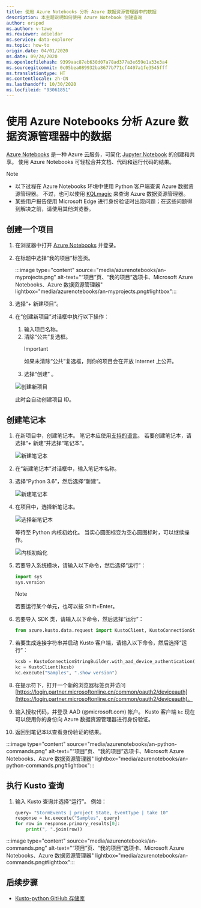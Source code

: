 ```yaml
---
title: 使用 Azure Notebooks 分析 Azure 数据资源管理器中的数据
description: 本主题说明如何使用 Azure Notebook 创建查询
author: orspod
ms.author: v-tawe
ms.reviewer: adieldar
ms.service: data-explorer
ms.topic: how-to
origin.date: 04/01/2020
ms.date: 09/24/2020
ms.openlocfilehash: 9399aac87eb630d07a78ad377a3e659e1a33e3a4
ms.sourcegitcommit: 0c05bea089932ba8677b771cf4407a1fe3545fff
ms.translationtype: HT
ms.contentlocale: zh-CN
ms.lasthandoff: 10/30/2020
ms.locfileid: "93061851"
---
```

# <a name="use-azure-notebooks-to-analyze-data-in-azure-data-explorer"></a>使用 Azure Notebooks 分析 Azure 数据资源管理器中的数据

[Azure Notebooks](https://notebooks.azure.com/) 是一种 Azure 云服务，可简化 [Jupyter Notebook](https://jupyter.org/) 的创建和共享。 使用 Azure Notebooks 可轻松合并文档、代码和运行代码的结果。

> [!Note]
> * 以下过程在 Azure Notebooks 环境中使用 Python 客户端查询 Azure 数据资源管理器。 不过，也可以使用 [KQLmagic](kqlmagic.md) 来查询 Azure 数据资源管理器。
> * 某些用户报告使用 Microsoft Edge 进行身份验证时出现问题；在这些问题得到解决之前，请使用其他浏览器。

## <a name="create-a-project"></a>创建一个项目

1. 在浏览器中打开 [Azure Notebooks](https://notebooks.azure.com/) 并登录。

1. 在标题中选择“我的项目”标签页。 

    :::image type="content" source="media/azurenotebooks/an-myprojects.png" alt-text="“项目”页、“我的项目”选项卡、Microsoft Azure Notebooks、Azure 数据资源管理器" lightbox="media/azurenotebooks/an-myprojects.png#lightbox":::

1. 选择“+ 新建项目”。
    
1. 在“创建新项目”对话框中执行以下操作：
    1. 输入项目名称。
    1. 清除“公共”复选框。
        >[!Important]
        > 如果未清除“公共”复选框，则你的项目会在开放 Internet 上公开。
    1. 选择“创建” 。
    
    ![创建新项目](media/azurenotebooks/an-create-new-project-blank.png)

    此时会自动创建项目 ID。

## <a name="create-a-notebook"></a>创建笔记本

1. 在新项目中，创建笔记本。 笔记本应使用[支持的语言](https://github.com/Azure/azure-kusto-python#minimum-requirements)。
若要创建笔记本，请选择“+ 新建”并选择“笔记本”。

    ![新建笔记本](media/azurenotebooks/an-create-new-notebook-menu.png) 

1. 在“新建笔记本”对话框中，输入笔记本名称。

1. 选择“Python 3.6”，然后选择“新建”。
    
    ![新建笔记本](media/azurenotebooks/an-create-new-notebook.png) 
    
1. 在项目中，选择新笔记本。

    ![选择新笔记本](media/azurenotebooks/an-select-notebook.png)

    等待至 Python 内核初始化。 当实心圆图标变为空心圆图标时，可以继续操作。

    ![内核初始化](media/azurenotebooks/an-python-init-icon.png)

1. 若要导入系统模块，请输入以下命令，然后选择“运行”：
    ```python
    import sys
    sys.version
    ```

    > [!Note]
    > 若要运行某个单元，也可以按 Shift+Enter。

1.  若要导入 SDK 类，请输入以下命令，然后选择“运行”：
    ```python
    from azure.kusto.data.request import KustoClient, KustoConnectionStringBuilder
    ```

1.  若要生成连接字符串并启动 Kusto 客户端，请输入以下命令，然后选择“运行”：  
    ```python
    kcsb = KustoConnectionStringBuilder.with_aad_device_authentication("https://help.kusto.chinacloudapi.cn")
    kc = KustoClient(kcsb)
    kc.execute("Samples", ".show version")
    ```
1. 在提示符下，打开一个新的浏览器标签页并访问 [https://login.partner.microsoftonline.cn/common/oauth2/deviceauth](https://login.partner.microsoftonline.cn/common/oauth2/deviceauth)。
   
1. 输入授权代码，并登录 AAD (@microsoft.com) 帐户。 Kusto 客户端 `kc` 现在可以使用你的身份向 Azure 数据资源管理器进行身份验证。

1. 返回到笔记本以查看身份验证的结果。 

:::image type="content" source="media/azurenotebooks/an-python-commands.png" alt-text="“项目”页、“我的项目”选项卡、Microsoft Azure Notebooks、Azure 数据资源管理器" lightbox="media/azurenotebooks/an-python-commands.png#lightbox":::

## <a name="execute-a-kusto-query"></a>执行 Kusto 查询

1. 输入 Kusto 查询并选择“运行”。 例如：

    ```python
    query= "StormEvents | project State, EventType | take 10"
    response = kc.execute("Samples", query)
    for row in response.primary_results[0]:
        print(", ".join(row))
    ```    

:::image type="content" source="media/azurenotebooks/an-commands.png" alt-text="“项目”页、“我的项目”选项卡、Microsoft Azure Notebooks、Azure 数据资源管理器" lightbox="media/azurenotebooks/an-commands.png#lightbox":::

## <a name="next-steps"></a>后续步骤

* [Kusto-python GitHub 存储库](https://github.com/Azure/azure-kusto-python)
